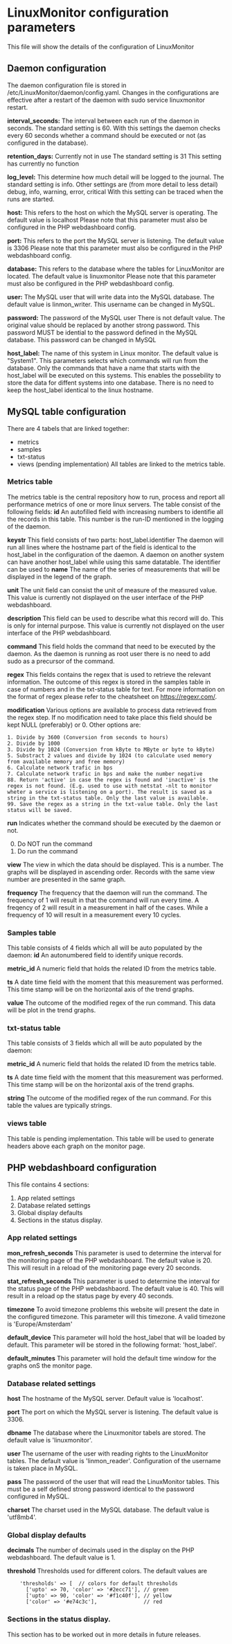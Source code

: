 # LinuxMonitor configuration parameters

This file will show the details of the configuration of LinuxMonitor

## Daemon configuration
The daemon configuration file is stored in /etc/LinuxMonitor/daemon/config.yaml.
Changes in the configurations are effective after a restart of the daemon with sudo service linuxmonitor restart.

**interval_seconds:**
The interval between each run of the daemon in seconds. 
The standard setting is 60. 
With this settings the daemon checks every 60 seconds whether a command should be executed or not (as configured in the database).

**retention_days:**
Currently not in use
The standard setting is 31
This setting has currently no function

**log_level:**
This determine how much detail will be logged to the journal.
The standard setting is info. Other settings are (from more detail to less detail) debug, info, warning, error, critical
With this setting can be traced when the runs are started. 

**host:**
This refers to the host on which the MySQL server is operating.
The default value is localhost
Please note that this parameter must also be configured in the PHP webdashboard config.

**port:** 
This refers to the port the MySQL server is listening.
The default value is 3306
Please note that this parameter must also be configured in the PHP webdashboard config.

**database:** 
This refers to the database where the tables for LinuxMonitor are located.
The default value is linuxmonitor
Please note that this parameter must also be configured in the PHP webdashboard config.

**user:** 
The MySQL user that will write data into the MySQL database.
The default value is linmon_writer.
This username can be changed in MySQL.

**password:** 
The password of the MySQL user 
There is not default value. The original value should be replaced by another strong password. This password MUST be idential to the password defined in the MySQL database.
This password can be changed in MySQL

**host_label:**
The name of this system in Linux monitor.
The default value is "System1".
This parameters selects which commands will run from the database. Only the commands that have a name that starts with the host_label will be executed on this systems. This enables the possebility to store the data for diffent systems into one database. 
There is no need to keep the host_label identical to the linux hostname.

## MySQL table configuration
There are 4 tabels that are linked together:
- metrics
- samples
- txt-status
- views (pending implementation)
All tables are linked to the metrics table. 

### Metrics table
The metrics table is the central repository how to run, process and report all performance metrics of one or more linux servers.
The table consist of the following fields:
**id**
An autofilled field with increasing numbers to identifie all the records in this table. This number is the run-ID mentioned in the logging of the daemon.

**keystr**
This field consists of two parts: host\_label.identifier 
The daemon will run all lines where the hostname part of the field is identical to the host\_label in the configuration of the daemon. A daemon on another system can have another host\_label while using this same datatable.
The identifier can be used to 
**name**
The name of the series of measurements that will be displayed in the legend of the graph.

**unit**
The unit field can consist the unit of measure of the measured value. This value is currently not displayed on the user interface of the PHP webdashboard.

**description**
This field can be used to describe what this record will do. This is only for internal purpose. This value is currently not displayed on the user interface of the PHP webdashboard.

**command**
This field holds the command that need to be executed by the daemon. As the daemon is running as root user there is no need to add sudo as a precursor of the command.

**regex**
This fields contains the regex that is used to retrieve the relevant information. The outcome of this regex is stored in the samples table in case of numbers and in the txt-status table for text. For more information on the format of regex please refer to the cheatsheet on https://regexr.com/. 

**modification**
Various options are available to process data retrieved from the regex step. If no modification need to take place this field should be kept NULL (preferably) or 0. Other options are:
```
1. Divide by 3600 (Conversion from seconds to hours)
2. Divide by 1000
3. Divide by 1024 (Conversion from kByte to MByte or byte to kByte)
5. Substract 2 values and divide by 1024 (to calculate used memory from available memory and free memory)
6. Calculate network trafic in bps
7. Calculate network trafic in bps and make the number negative
88. Return 'active' in case the regex is found and 'inactive' is the regex is not found. (E.g. used to use with netstat -nlt to monitor wheter a service is listening on a port). The result is saved as a string in the txt-status table. Only the last value is available.
99. Save the regex as a string in the txt-value table. Only the last status will be saved.
````
**run**
Indicates whether the command should be executed by the daemon or not.

0. Do NOT run the command
1. Do run the command

**view**
The view in which the data should be displayed. This is a number. The graphs will be displayed in ascending order. Records with the same view number are presented in the same graph.

**frequency**
The frequency that the daemon will run the command. The frequency of 1 will result in that the command will run every time. A freqency of 2 will result in a measurement in half of the cases. While a frequency of 10 will result in a measurement every 10 cycles.

### Samples table
This table consists of 4 fields which all will be auto populated by the daemon:
**id**
An autonumbered field to identify unique records.

**metric_id**
A numeric field that holds the related ID from the metrics table.

**ts**
A date time field with the moment that this measurement was performed. This time stamp will be on the horizontal axis of the trend graphs.

**value**
The outcome of the modified regex of the run command. This data will be plot in the trend graphs.

### txt-status table
This table consists of 3 fields which all will be auto populated by the daemon:

**metric_id**
A numeric field that holds the related ID from the metrics table.

**ts**
A date time field with the moment that this measurement was performed. This time stamp will be on the horizontal axis of the trend graphs.

**string**
The outcome of the modified regex of the run command. For this table the values are typically strings.

### views table
This table is pending implementation. This table will be used to generate headers above each graph on the monitor page.

## PHP webdashboard configuration
This file contains 4 sections:
1. App related settings
2. Database related settings
3. Global display defaults
4. Sections in the status display.

### App related settings
**mon_refresh_seconds**
This parameter is used to determine the interval for the monitoring page of the PHP webdashboard. The default value is 20. This will result in a reload of the monitoring page every 20 seconds.

**stat\_refresh\_seconds**
This parameter is used to determine the interval for the status page of the PHP webdashbaord. The default value is 40. This will result in a reload op the status page by every 40 seconds.

**timezone**
To avoid timezone problems this website will present the date in the configured timezone. This parameter will this timezone. A valid timezone is 'Europe/Amsterdam'

**default_device**
This parameter will hold the host\_label that will be loaded by default. This parameter will be stored in the following format: 'host\_label'.

**default_minutes**
This parameter will hold the default time window for the graphs onS the monitor page.

### Database related settings
**host**
The hostname of the MySQL server. Default value is 'localhost'.

**port**
The port on which the MySQL server is listening. The default value is 3306.

**dbname**
The database where the Linuxmonitor tabels are stored. The default value is 'linuxmonitor'.

**user**
The username of the user with reading rights to the LinuxMonitor tables. The default value is 'linmon_reader'. Configuration of the username is taken place in MySQL.

**pass**
The password of the user that will read the LinuxMonitor tables. This must be a self defined strong password identical to the password configured in MySQL.

**charset**
The charset used in the MySQL database. The default value is 'utf8mb4'.

### Global display defaults
**decimals**
The number of decimals used in the display on the PHP webdashboard. The default value is 1.

**threshold**
Thresholds used for different colors. The default values are
```
    'thresholds' => [  // colors for default thresholds
      ['upto' => 70, 'color' => '#2ecc71'], // green
      ['upto' => 90, 'color' => '#f1c40f'], // yellow
      ['color' => '#e74c3c'],               // red
```
### Sections in the status display.
This section has to be worked out in more details in future releases.
